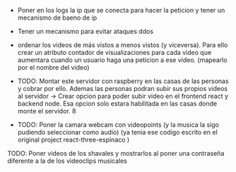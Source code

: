 
- Poner en los logs la ip que se conecta para hacer la peticion y tener un mecanismo de baeno de ip
- Tener un mecanismo para evitar ataques ddos

- ordenar los videos de más vistos a menos vistos (y viceversa). Para ello crear un atributo contador de visualizaciones para cada video que aumentara cuando un usuario haga una peticion a ese video. (mapearlo por el nombre del video)

- TODO: Montar este servidor con raspberry en las casas de las personas y cobrar por ello. Ademas las personas podran subir sus propios videos al servidor -> Crear opcion para poder subir video en el frontend react y backend node. Esa opcion solo estara habilitada en las casas donde monte el servidor.
8
- TODO: Poner la camara webcam con videopoints (y la musica la sigo pudiendo seleccionar como audio) (ya tenia ese codigo escrito en el original project react-three-espinaco )

TODO: Poner videos de los shavales y mostrarlos al poner una contraseña diferente a la de los videoclips musicales